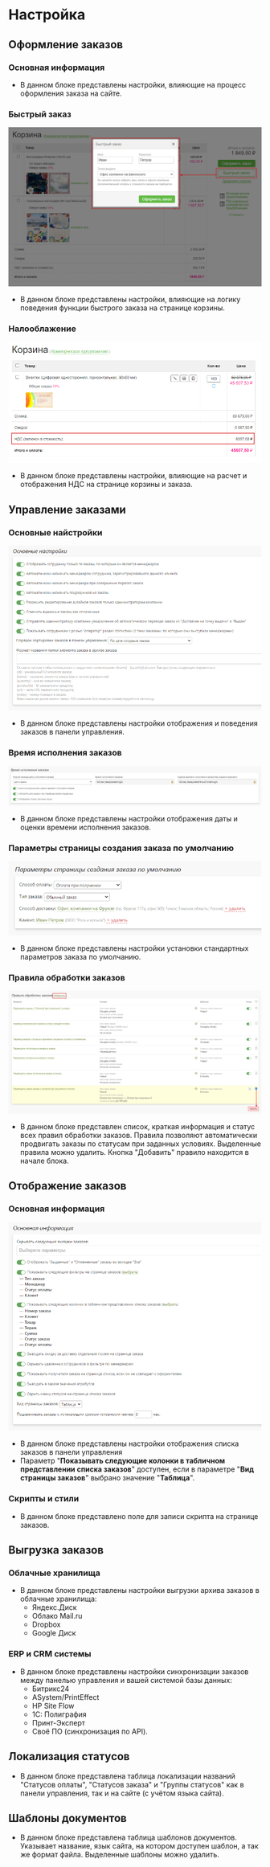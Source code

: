 # Настройка
## Оформление заказов
### Основная информация
* В данном блоке представлены настройки, влияющие на процесс оформления заказа на сайте.

### Быстрый заказ
![](../_media/order/order61.png ':size=50%')
* В данном блоке представлены настройки, влияющие на логику поведения функции быстрого заказа на странице корзины.

### Налооблажение
![](../_media/order/order62.png ':size=50%')
* В данном блоке представлены настройки, влияющие на расчет и отображения НДС на странице корзины и заказа.

## Управление заказами
### Основные найстройки
![](../_media/order/order63.png ':size=70%')
* В данном блоке представлены настройки отображения и поведения заказов в панели управления.

### Время исполнения заказов
![](../_media/order/order64.png ':size=70%')
* В данном блоке представлены настройки отображения даты и оценки времени исполнения заказов.

### Параметры страницы создания заказа по умолчанию
![](../_media/order/order65.png ':size=50%')
* В данном блоке представлены настройки установки стандартных параметров заказа по умолчанию.

### Правила обработки заказов
![](../_media/order/order66.png ':size=70%')
* В данном блоке представлен список, краткая информация и статус всех правил обработки заказов. Правила позволяют автоматически продвигать заказы по статусам при заданных условиях. Выделенные правила можно удалить. Кнопка "Добавить" правило находится в начале блока.

## Отображение заказов
### Основная информация
![](../_media/order/order67.png ':size=50%')
* В данном блоке представлены настройки отображения списка заказов в панели управления
* Параметр "**Показывать следующие колонки в табличном представлении списка заказов**" доступен, если в параметре "**Вид страницы заказов**" выбрано значение "**Таблица**".

### Скрипты и стили
* В данном блоке представлено поле для записи скрипта на странице заказов.

## Выгрузка заказов
### Облачные хранилища
* В данном блоке представлены настройки выгрузки архива заказов в облачные хранилища:
    + Яндекс.Диск
    + Облако Mail.ru
    + Dropbox
    + Google Диск

### ERP и CRM системы
* В данном блоке представлены настройки синхронизации заказов между панелью управления и вашей системой базы данных:
    + Битрикс24
    + ASystem/PrintEffect
    + HP Site Flow
    + 1С: Полиграфия
    + Принт-Эксперт
    + Своё ПО (синхронизация по API).

## Локализация статусов
* В данном блоке представлена таблица локализации названий "Статусов оплаты", "Статусов заказа" и "Группы статусов" как в панели управления, так и на сайте (с учётом языка сайта).

## Шаблоны документов
* В данном блоке представлена таблица шаблонов документов. Указывает название, язык сайта, на котором доступен шаблон, а так же формат файла. Выделенные шаблоны можно удалить.